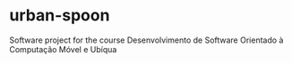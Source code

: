 # urban-spoon
Software project for the course Desenvolvimento de Software Orientado à Computação Móvel e Ubíqua
